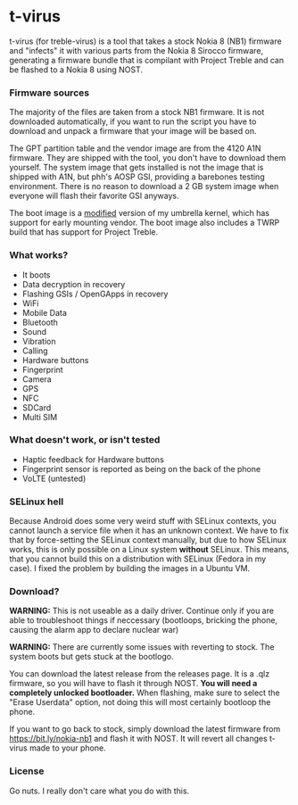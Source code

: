 # t-virus
t-virus (for treble-virus) is a tool that takes a stock Nokia 8 (NB1) firmware
and "infects" it with various parts from the Nokia 8 Sirocco firmware, generating 
a firmware bundle that is compilant with Project Treble and can be flashed to a 
Nokia 8 using NOST.

### Firmware sources
The majority of the files are taken from a stock NB1 firmware. It is not downloaded
automatically, if you want to run the script you have to download and unpack a
firmware that your image will be based on.

The GPT partition table and the vendor image are from the 4120 A1N firmware.
They are shipped with the tool, you don't have to download them yourself.
The system image that gets installed is not the image that is shipped with A1N,
but phh's AOSP GSI, providing a barebones testing environment. There
is no reason to download a 2 GB system image when everyone will flash their
favorite GSI anyways.

The boot image is a [modified](https://github.com/resident-nokia/umbrella/tree/treble)
version of my umbrella kernel, which has support for early mounting vendor. The
boot image also includes a TWRP build that has support for Project Treble.

### What works?
* It boots
* Data decryption in recovery
* Flashing GSIs / OpenGApps in recovery
* WiFi
* Mobile Data
* Bluetooth
* Sound
* Vibration
* Calling
* Hardware buttons
* Fingerprint
* Camera
* GPS
* NFC
* SDCard
* Multi SIM

### What doesn't work, or isn't tested
* Haptic feedback for Hardware buttons
* Fingerprint sensor is reported as being on the back of the phone
* VoLTE (untested)

### SELinux hell
Because Android does some very weird stuff with SELinux contexts, you cannot
launch a service file when it has an unknown context. We have to fix that by
force-setting the SELinux context manually, but due to how SELinux works, this
is only possible on a Linux system **without** SELinux. This means, that you
cannot build this on a distribution with SELinux (Fedora in my case). I
fixed the problem by building the images in a Ubuntu VM.

### Download?
**WARNING:** This is not useable as a daily driver. Continue only if you are 
able to troubleshoot things if neccessary (bootloops, bricking the phone, 
causing the alarm app to declare nuclear war)

**WARNING:** There are currently some issues with reverting to stock. The system
boots but gets stuck at the bootlogo.

You can download the latest release from the releases page. It is a .qlz
firmware, so you will have to flash it through NOST. **You will need a completely unlocked 
bootloader.** When flashing, make sure to select the "Erase Userdata" option,
not doing this will most certainly bootloop the phone.

If you want to go back to stock, simply download the latest firmware from https://bit.ly/nokia-nb1
and flash it with NOST. It will revert all changes t-virus made to your phone.

### License
Go nuts. I really don't care what you do with this.

